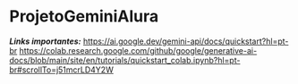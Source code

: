 # ProjetoGeminiAlura

***Links importantes:*** 
https://ai.google.dev/gemini-api/docs/quickstart?hl=pt-br
https://colab.research.google.com/github/google/generative-ai-docs/blob/main/site/en/tutorials/quickstart_colab.ipynb?hl=pt-br#scrollTo=j51mcrLD4Y2W

